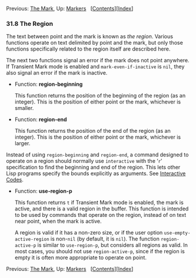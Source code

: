 

Previous: [The Mark](The-Mark.html), Up: [Markers](Markers.html)   \[[Contents](index.html#SEC_Contents "Table of contents")]\[[Index](Index.html "Index")]

### 31.8 The Region

The text between point and the mark is known as *the region*. Various functions operate on text delimited by point and the mark, but only those functions specifically related to the region itself are described here.

The next two functions signal an error if the mark does not point anywhere. If Transient Mark mode is enabled and `mark-even-if-inactive` is `nil`, they also signal an error if the mark is inactive.

*   Function: **region-beginning**

    This function returns the position of the beginning of the region (as an integer). This is the position of either point or the mark, whichever is smaller.

<!---->

*   Function: **region-end**

    This function returns the position of the end of the region (as an integer). This is the position of either point or the mark, whichever is larger.

Instead of using `region-beginning` and `region-end`, a command designed to operate on a region should normally use `interactive` with the ‘`r`’ specification to find the beginning and end of the region. This lets other Lisp programs specify the bounds explicitly as arguments. See [Interactive Codes](Interactive-Codes.html).

*   Function: **use-region-p**

    This function returns `t` if Transient Mark mode is enabled, the mark is active, and there is a valid region in the buffer. This function is intended to be used by commands that operate on the region, instead of on text near point, when the mark is active.

    A region is valid if it has a non-zero size, or if the user option `use-empty-active-region` is non-`nil` (by default, it is `nil`). The function `region-active-p` is similar to `use-region-p`, but considers all regions as valid. In most cases, you should not use `region-active-p`, since if the region is empty it is often more appropriate to operate on point.

Previous: [The Mark](The-Mark.html), Up: [Markers](Markers.html)   \[[Contents](index.html#SEC_Contents "Table of contents")]\[[Index](Index.html "Index")]
